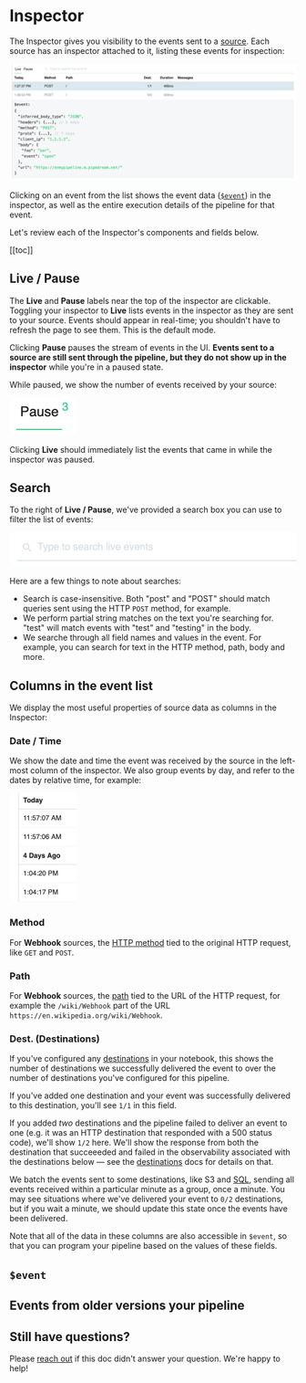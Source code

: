 # Inspector

The Inspector gives you visibility to the events sent to a [source](/notebook/sources). Each source has an inspector attached to it, listing these events for inspection:

<div>
<img alt="Inspector" src="./images/inspector.png">
</div>

Clicking on an event from the list shows the event data ([`$event`](/notebook/dollar-event/)) in the inspector, as well as the entire execution details of the pipeline for that event.

Let's review each of the Inspector's components and fields below.

[[toc]]

## Live / Pause

The **Live** and **Pause** labels near the top of the inspector are clickable. Toggling your inspector to **Live** lists events in the inspector as they are sent to your source. Events should appear in real-time; you shouldn't have to refresh the page to see them. This is the default mode.

Clicking **Pause** pauses the stream of events in the UI. **Events sent to a source are still sent through the pipeline, but they do not show up in the inspector** while you're in a paused state.

While paused, we show the number of events received by your source:

<div>
<img alt="Paused event count" src="./images/paused-event-count.png">
</div>

Clicking **Live** should immediately list the events that came in while the inspector was paused.

## Search

To the right of **Live / Pause**, we've provided a search box you can use to filter the list of events:

<div>
<img alt="Inspector search box" src="./images/search-box.png">
</div>

Here are a few things to note about searches:

- Search is case-insensitive. Both "post" and "POST" should match queries sent using the HTTP `POST` method, for example.
- We perform partial string matches on the text you're searching for. "test" will match events with "test" and "testing" in the body.
- We searche through all field names and values in the event. For example, you can search for text in the HTTP method, path, body and more.

## Columns in the event list

We display the most useful properties of source data as columns in the Inspector:

### Date / Time

We show the date and time the event was received by the source in the left-most column of the inspector. We also group events by day, and refer to the dates by relative time, for example:

<div>
<img alt="Relative date grouping for events" width="117" src="./images/event-date-grouping.png">
</div>

### Method

For **Webhook** sources, the [HTTP method](https://requestbin.com/blog/working-with-webhooks/#http-methods-get-and-post) tied to the original HTTP request, like `GET` and `POST`.

### Path

For **Webhook** sources, the [path](https://requestbin.com/blog/working-with-webhooks/#url-path) tied to the URL of the HTTP request, for example the `/wiki/Webhook` part of the URL `https://en.wikipedia.org/wiki/Webhook`.

### Dest. (Destinations)

If you've configured any [destinations](/notebook/destinations/) in your notebook, this shows the number of destinations we successfully delivered the event to over the number of destinations you've configured for this pipeline.

If you've added one destination and your event was successfully delivered to this destination, you'll see `1/1` in this field.

If you added _two_ destinations and the pipeline failed to deliver an event to one (e.g. it was an HTTP destination that responded with a 500 status code), we'll show `1/2` here. We'll show the response from both the destination that succeeeded and failed in the observability associated with the destinations below — see the [destinations](/notebook/destinations/) docs for details on that.

We batch the events sent to some destinations, like S3 and [SQL](/notebook/sql/), sending all events received within a particular minute as a group, once a minute. You may see situations where we've delivered your event to `0/2` destinations, but if you wait a minute, we should update this state once the events have been delivered.

Note that all of the data in these columns are also accessible in `$event`, so that you can program your pipeline based on the values of these fields.

## `$event`

## Events from older versions your pipeline

## Still have questions?

Please [reach out](/support/) if this doc didn't answer your question. We're happy to help!
